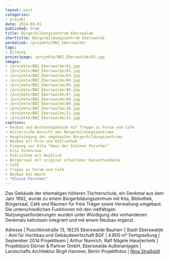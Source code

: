 ```yaml
---
layout: post
categories:
- projekt
date: 2014-09-01
published: true
title: Bürgerbildungszentrum Eberswalde
shorttitle: Bürgerbildungszentrum Eberswalde
permalink: /projekte/BBZ_Eberswalde/
tags: 
- Bildung
projectpage: /projekte/BBZ_Eberswalde/03.jpg
images:
- /projekte/BBZ_Eberswalde/01.jpg
- /projekte/BBZ_Eberswalde/02.jpg
- /projekte/BBZ_Eberswalde/03.jpg
- /projekte/BBZ_Eberswalde/04.jpg
- /projekte/BBZ_Eberswalde/05.jpg
- /projekte/BBZ_Eberswalde/06.jpg
- /projekte/BBZ_Eberswalde/07.jpg
- /projekte/BBZ_Eberswalde/08.jpg
- /projekte/BBZ_Eberswalde/09.jpg
- /projekte/BBZ_Eberswalde/10.jpg
- /projekte/BBZ_Eberswalde/11.jpg
- /projekte/BBZ_Eberswalde/12.jpg
captions:
- Neubau und Bestandsgebäude mit Treppe zu Forum und Café
- Historische Ansicht des Bürgerbildungszentrums
- Haupteingang des umgebauten Bürgerbildungszentrums
- Neubau mit Kita und Bibliothek
- Eingang zur Kita "Haus der kleinen Forscher"
- Kita Innenraum
- Bibliothek mit Ausblick
- Bürgersaal mit original erhaltener Kassettendecke
- Café
- Treppe zu Forum und Café
- Neubau bei Nacht
- "Kleine Forscher"
---
```

Das Gebäude der ehemaligen höheren Töchterschule, ein Denkmal aus dem Jahr 1892, wurde zu einem Bürgerbildungszentrum mit Kita, Biblio­thek, Bürgersaal, Café und Räumen für freie Träger sowie Verwaltung umgebaut. Die unterschiedlichen Funktionen mit den vielfältigen Nutzungsanforderungen wurden unter Würdigung des vorhandenen Denkmals behutsam integriert und mit einem Neubau ergänzt.

Adresse			|	Puschkinstraße 13, 16225 Eberswalde 
Bauherr			|	Stadt Eberswalde - Amt für Hochbau und Gebäudewirtschaft
BGF				|	4.800 m²
Fertigstellung	|	September 2014
Projektteam	|	Arthur Numrich, Ralf Nägele
Haustechnik	|	Projektbüro Dörner & Partner GmbH, Eberswalde
Außenanlagen	|	Landschafts.Architektur Birgit Hammer, Berlin
Projektfotos	|	[Nina Straßgütl](http://www.ninastrg.de/)
